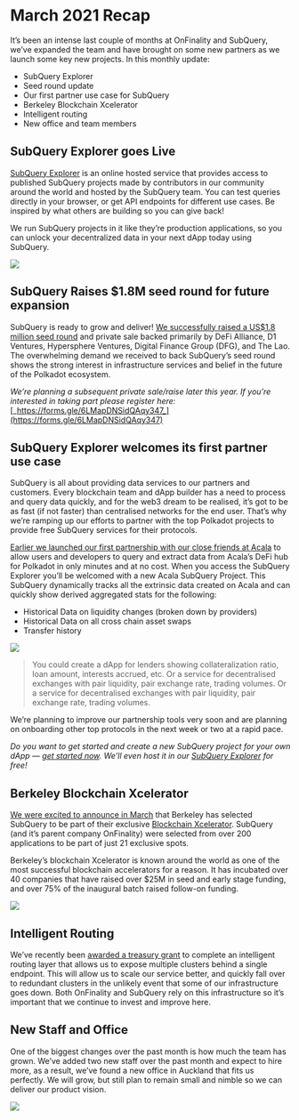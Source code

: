 # March 2021 Recap

It’s been an intense last couple of months at OnFinality and SubQuery, we’ve expanded the team and have brought on some new partners as we launch some key new projects. In this monthly update:

-   SubQuery Explorer
-   Seed round update
-   Our first partner use case for SubQuery
-   Berkeley Blockchain Xcelerator
-   Intelligent routing
-   New office and team members

## SubQuery Explorer goes Live

[SubQuery Explorer](https://explorer.subquery.network/) is an online hosted service that provides access to published SubQuery projects made by contributors in our community around the world and hosted by the SubQuery team. You can test queries directly in your browser, or get API endpoints for different use cases. Be inspired by what others are building so you can give back!

We run SubQuery projects in it like they’re production applications, so you can unlock your decentralized data in your next dApp today using SubQuery.


![](https://miro.medium.com/max/1400/1*GE-Y6XKNOkj_MKY4ZuM5oQ.png)

## **SubQuery Raises $1.8M seed round for future expansion**

SubQuery is ready to grow and deliver! [We successfully raised a US$1.8 million seed round](https://subquery.medium.com/subquery-raises-1-8m-seed-round-for-future-expansion-3348c1f2a931) and private sale backed primarily by DeFi Alliance, D1 Ventures, Hypersphere Ventures, Digital Finance Group (DFG), and The Lao. The overwhelming demand we received to back SubQuery’s seed round shows the strong interest in infrastructure services and belief in the future of the Polkadot ecosystem.

_We’re planning a subsequent private sale/raise later this year. If you’re interested in taking part please register here:_ [_https://forms.gle/6LMapDNSidQAqy347_](https://forms.gle/6LMapDNSidQAqy347)

## **SubQuery Explorer welcomes its first partner use case**

SubQuery is all about providing data services to our partners and customers. Every blockchain team and dApp builder has a need to process and query data quickly, and for the web3 dream to be realised, it’s got to be as fast (if not faster) than centralised networks for the end user. That’s why we’re ramping up our efforts to partner with the top Polkadot projects to provide free SubQuery services for their protocols.

[Earlier we launched our first partnership with our close friends at Acala](https://subquery.medium.com/subquery-integrates-acala-to-aggregate-and-serve-defi-data-to-polkadot-and-kusama-builders-fc9af6a7aae1) to allow users and developers to query and extract data from Acala’s DeFi hub for Polkadot in only minutes and at no cost. When you access the SubQuery Explorer you’ll be welcomed with a new Acala SubQuery Project. This SubQuery dynamically tracks all the extrinsic data created on Acala and can quickly show derived aggregated stats for the following:

-   Historical Data on liquidity changes (broken down by providers)
-   Historical Data on all cross chain asset swaps
-   Transfer history

![](https://miro.medium.com/max/1400/0*LOig1jNfPTuVk73D)

> You could create a dApp for lenders showing collateralization ratio, loan amount, interests accrued, etc. Or a service for decentralised exchanges with pair liquidity, pair exchange rate, trading volumes. Or a service for decentralised exchanges with pair liquidity, pair exchange rate, trading volumes.

We’re planning to improve our partnership tools very soon and are planning on onboarding other top protocols in the next week or two at a rapid pace.

_Do you want to get started and create a new SubQuery project for your own dApp —_ [_get started now_](https://doc.subquery.network/quickstart.html)_. We’ll even host it in our_ [_SubQuery Explorer_](https://subquery.medium.com/announcing-the-subquery-explorer-48c051483730) _for free!_

## **Berkeley Blockchain Xcelerator**

[We were excited to announce in March](https://subquery.medium.com/subquery-joins-berkeleys-blockchain-xcelerator-7ea81f96af73) that Berkeley has selected SubQuery to be part of their exclusive [Blockchain Xcelerator](https://www.xcelerator.berkeley.edu/). SubQuery (and it’s parent company OnFinality) were selected from over 200 applications to be part of just 21 exclusive spots.

Berkeley’s blockchain Xcelerator is known around the world as one of the most successful blockchain accelerators for a reason. It has incubated over 40 companies that have raised over $25M in seed and early stage funding, and over 75% of the inaugural batch raised follow-on funding.

![](https://miro.medium.com/max/1400/0*t-_mRJaTnGDQO-VI)

## **Intelligent Routing**

We’ve recently been [awarded a treasury grant](https://kusama.polkassembly.io/treasury/72) to complete an intelligent routing layer that allows us to expose multiple clusters behind a single endpoint. This will allow us to scale our service better, and quickly fall over to redundant clusters in the unlikely event that some of our infrastructure goes down. Both OnFinality and SubQuery rely on this infrastructure so it’s important that we continue to invest and improve here.

## **New Staff and Office**

One of the biggest changes over the past month is how much the team has grown. We’ve added two new staff over the past month and expect to hire more, as a result, we’ve found a new office in Auckland that fits us perfectly. We will grow, but still plan to remain small and nimble so we can deliver our product vision.

![](https://miro.medium.com/max/1400/1*cJZxerXHfgVGu4-7h2xw4Q.jpeg)